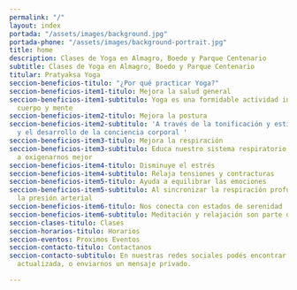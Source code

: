 ```yaml
---
permalink: "/"
layout: index
portada: "/assets/images/background.jpg"
portada-phone: "/assets/images/background-portrait.jpg"
title: home
description: Clases de Yoga en Almagro, Boedo y Parque Centenario
subtitle: Clases de Yoga en Almagro, Boedo y Parque Centenario
titular: Pratyaksa Yoga
seccion-beneficios-titulo: "¿Por qué practicar Yoga?"
seccion-beneficios-item1-titulo: Mejora la salud general
seccion-beneficios-item1-subtitulo: Yoga es una formidable actividad integral para
  cuerpo y mente
seccion-beneficios-item2-titulo: Mejora la postura
seccion-beneficios-item2-subtitulo: 'A través de la tonificación y estiramiento muscular,
  y el desarrollo de la conciencia corporal '
seccion-beneficios-item3-titulo: Mejora la respiración
seccion-beneficios-item3-subtitulo: Educa nuestro sistema respiratorio y nos ayuda
  a oxigenarnos mejor
seccion-beneficios-item4-titulo: Disminuye el estrés
seccion-beneficios-item4-subtitulo: Relaja tensiones y contracturas
seccion-beneficios-item5-titulo: Ayuda a equilibrar las emociones
seccion-beneficios-item5-subtitulo: Al sincronizar la respiración profunda y regular
  la presión arterial
seccion-beneficios-item6-titulo: Nos conecta con estados de serenidad
seccion-beneficios-item6-subtitulo: Meditación y relajación son parte de la práctica
seccion-clases-titulo: Clases
seccion-horarios-titulo: Horarios
seccion-eventos: Proximos Eventos
seccion-contacto-titulo: Contactanos
seccion-contacto-subtitulo: En nuestras redes sociales podés encontrar información
  actualizada, o enviarnos un mensaje privado.

---
```

